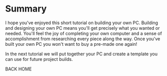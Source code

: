 # Summary
I hope you've enjoyed this short tutorial on building your own PC.  Building and designing your own PC means you'll get precisely what you wanted or needed.  You'll feel the joy of completing your own  computer and a sense of accomplishment from researching every piece along the way.  Once you've built your own PC you won't want to buy a pre-made one again!

In the next tutorial we will put together your PC and create a template you can use for future project builds.  

BACK
HOME